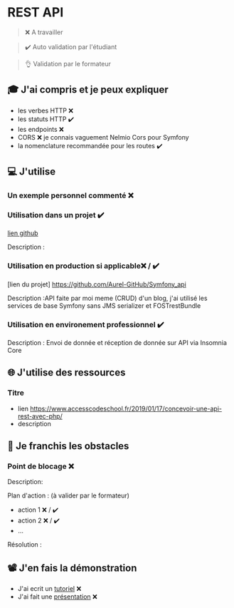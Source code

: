 # REST API

> ❌ A travailler

> ✔️ Auto validation par l'étudiant

> 👌 Validation par le formateur

## 🎓 J'ai compris et je peux expliquer

- les verbes HTTP ❌ 
- les statuts HTTP  ✔️
- les endpoints ❌ 
- CORS ❌ je connais vaguement Nelmio Cors pour Symfony
- la nomenclature recommandée pour les routes  ✔️

## 💻 J'utilise

### Un exemple personnel commenté ❌ 

### Utilisation dans un projet  ✔️

[lien github](...)

Description :

### Utilisation en production si applicable❌ / ✔️

[lien du projet] https://github.com/Aurel-GitHub/Symfony_api

Description :API faite par moi meme (CRUD) d'un blog, j'ai utilisé les services de base Symfony sans JMS serializer et FOSTrestBundle

### Utilisation en environement professionnel  ✔️

Description :  Envoi de donnée et réception de donnée sur API via Insomnia Core

## 🌐 J'utilise des ressources

### Titre

- lien https://www.accesscodeschool.fr/2019/01/17/concevoir-une-api-rest-avec-php/
- description

## 🚧 Je franchis les obstacles

### Point de blocage ❌ 

Description:

Plan d'action : (à valider par le formateur)

- action 1 ❌ / ✔️
- action 2 ❌ / ✔️
- ...

Résolution :

## 📽️ J'en fais la démonstration

- J'ai ecrit un [tutoriel](...) ❌
- J'ai fait une [présentation](...) ❌ 
